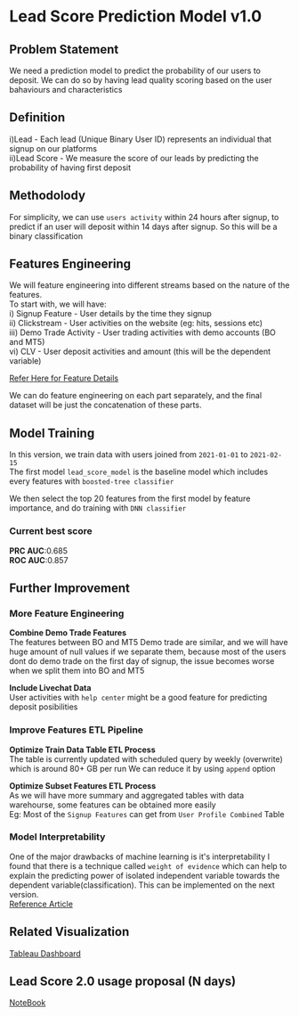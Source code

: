 # Lead Score Prediction Model v1.0

## Problem Statement
We need a prediction model to predict the probability of our users to deposit. We can do so by having lead quality scoring based on the user bahaviours and characteristics

## Definition
i)Lead - Each lead (Unique Binary User ID) represents an individual that signup on our platforms  
ii)Lead Score - We measure the score of our leads by predicting the probability of having first deposit

## Methodolody
For simplicity, we can use `users activity` within 24 hours after signup, to predict if an user will deposit within 14 days after signup. So this will be a binary classification

## Features Engineering  
We will feature engineering into different streams based on the nature of the features.  
To start with, we will have:  
i) Signup Feature - User details by the time they signup  
ii) Clickstream - User activities on the website (eg: hits, sessions etc)  
iii) Demo Trade Activity - User trading activities with demo accounts (BO and MT5)   
vi) CLV - User deposit activities and amount (this will be the dependent variable)    

[Refer Here for Feature Details](https://docs.google.com/spreadsheets/d/1skE7A1vsn01p9vKq5YdbWg10Y0B4CmOktqJSrNx23AQ/edit?ts=5ecf2dfd#gid=888794899])

We can do feature engineering on each part separately, and the final dataset will be just the concatenation of these parts.


## Model Training
In this version, we train data with users joined from `2021-01-01` to `2021-02-15`  
The first model `lead_score_model` is the baseline model which includes every features with `boosted-tree classifier`

We then select the top 20 features from the first model by feature importance, and do training with `DNN classifier`

### Current best score
__PRC AUC__:0.685  
__ROC AUC__:0.857

## Further Improvement

### More Feature Engineering

__Combine Demo Trade Features__  
The features between BO and MT5 Demo trade are similar, and we will have huge amount of null values if we separate them, because most of the users dont do demo trade on the first day of signup, the issue becomes worse when we split them into BO and MT5

__Include Livechat Data__  
User activities with `help center` might be a good feature for predicting deposit posibilities  

### Improve Features ETL Pipeline

__Optimize Train Data Table ETL Process__  
The table is currently updated with scheduled query by weekly (overwrite) which is around 80+ GB per run
We can reduce it by using `append` option  

__Optimize Subset Features ETL Process__  
As we will have more summary and aggregated tables with data warehourse, some features can be obtained more easily  
Eg: Most of the `Signup Features` can get from `User Profile Combined` Table

### Model Interpretability
One of the major drawbacks of machine learning is it's interpretability
I found that there is a technique called `weight of evidence` which can help to explain the predicting power of isolated independent variable 
towards the dependent variable(classification). This can be implemented on the next version.  
[Reference Article](https://sundarstyles89.medium.com/weight-of-evidence-and-information-value-using-python-6f05072e83eb)

## Related Visualization
[Tableau Dashboard](https://10az.online.tableau.com/#/site/binary/views/LeadScoreDashboard/LeadScoreStory)

## Lead Score 2.0 usage proposal (N days)
[NoteBook](https://github.com/chris-tan-binary/lead_score_prediction/blob/main/lead_score_N_days_tes.ipynb)

